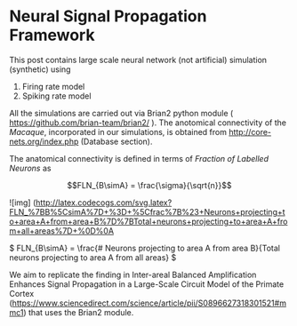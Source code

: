  
# Neural Signal Propagation Framework
 

This post contains large scale neural network (not artificial) simulation (synthetic) using

<ol>
  <li> Firing rate model  </li>
  <li> Spiking rate model  </li>
  </ol>
  
All the simulations are carried out via Brian2 python module ( https://github.com/brian-team/brian2/ ). 
The anotomical connectivity of the *Macaque*, incorporated in our simulations, is obtained from http://core-nets.org/index.php (Database section).

The anatomical connectivity is defined in terms of *Fraction of Labelled Neurons* as

```math
FLN_{B\simA} = \frac{\sigma}{\sqrt{n}}
```

![img] (http://latex.codecogs.com/svg.latex?FLN_%7BB%5CsimA%7D+%3D+%5Cfrac%7B%23+Neurons+projecting+to+area+A+from+area+B%7D%7BTotal+neurons+projecting+to+area+A+from+all+areas%7D+%0D%0A
 
 
$ 
FLN_{B\simA} = \frac{# Neurons projecting to area A from area B}{Total neurons projecting to area A from all areas} 
 $
 


We aim to replicate the finding in Inter-areal Balanced Amplification Enhances Signal Propagation in a Large-Scale Circuit Model of the Primate Cortex (https://www.sciencedirect.com/science/article/pii/S0896627318301521#mmc1) that uses the Brian2 module.





